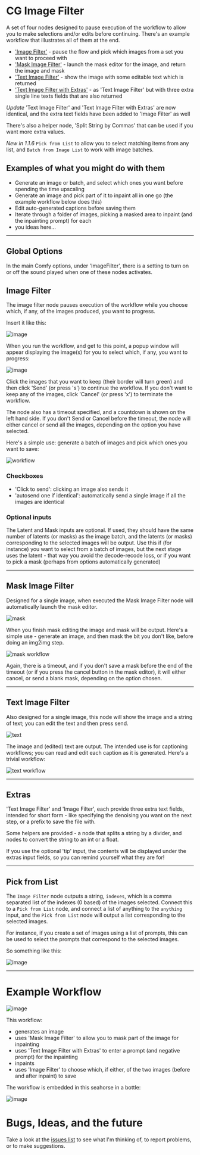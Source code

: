 # CG Image Filter

A set of four nodes designed to pause execution of the workflow to allow you to make selections and/or edits before continuing.
There's an example workflow that illustrates all of them at the end.

- ['Image Filter'](#image-filter) - pause the flow and pick which images from a set you want to proceed with
- ['Mask Image Filter'](#mask-image-filter) - launch the mask editor for the image, and return the image and mask
- ['Text Image Filter'](#text-image-filter) - show the image with some editable text which is returned
- ['Text Image Filter with Extras'](#text-image-filter-with-extras) - as 'Text Image Filter' but with three extra single line texts fields that are also returned

*Update* 'Text Image Filter' and 'Text Image Filter with Extras' are now identical, and the extra text fields have been added to 'Image Filter' as well

There's also a helper node, 'Split String by Commas' that can be used if you want more extra values.

*New in 1.1.6* `Pick from List` to allow you to select matching items from any list, and `Batch from Image List` to work with image batches.

## Examples of what you might do with them

- Generate an image or batch, and select which ones you want before spending the time upscaling
- Generate an image and pick part of it to inpaint all in one go (the example workflow below does this)
- Edit auto-generated captions before saving them
- Iterate through a folder of images, picking a masked area to inpaint (and the inpainting prompt) for each
- you ideas here...

---

## Global Options

In the main Comfy options, under 'ImageFilter', there is a setting to turn on or off the sound played when one of these nodes activates.

## Image Filter

The image filter node pauses execution of the workflow while you choose which, if any, of the images produced, you want to progress.

Insert it like this:

![image](images/basic.png)

When you run the workflow, and get to this point, a popup window will appear displaying the image(s) for you to select which, if any, 
you want to progress:

![image](images/popup.png)

Click the images that you want to keep (their border will turn green) and then click 'Send' (or press 's') to continue the workflow. 
If you don't want to keep any of the images, click 'Cancel' (or press 'x') to terminate the workflow. 

The node also has a timeout specified, and a countdown is shown on the left hand side. If you don't Send or Cancel before the timeout, 
the node will either cancel or send all the images, depending on the option you have selected.

Here's a simple use: generate a batch of images and pick which ones you want to save:

![workflow](images/workflow.png)

### Checkboxes

- 'Click to send': clicking an image also sends it
- 'autosend one if identical': automatically send a single image if all the images are identical

### Optional inputs

The Latent and Mask inputs are optional. If used, they should have the same number of latents (or masks) as the image batch, 
and the latents (or masks) corresponding to the selected images will be output. Use this if (for instance) you want to 
select from a batch of images, but the next stage uses the latent - that way you avoid the decode-recode loss, or if you want
to pick a mask (perhaps from options automatically generated)

---

## Mask Image Filter

Designed for a single image, when executed the Mask Image Filter node will automatically launch the mask editor. 

![mask](images/mask.png)

When you finish mask editing the image and mask will be output. Here's a simple use - generate an image, and then 
mask the bit you don't like, before doing an img2img step.

![mask workflow](images/mask%20workflow.png)

Again, there is a timeout, and if you don't save a mask before the end of the timeout (or if you press the cancel button in the mask editor), 
it will either cancel, or send a blank mask, depending on the option chosen.

---

## Text Image Filter

Also designed for a single image, this node will show the image and a string of text; you can edit the text and then press send. 

![text](images/text.png)

The image and (edited) text are output. The intended use is for captioning workflows; you can read and edit each caption as it is
generated. Here's a trivial workflow:

![text workflow](images/text%20workflow.png)

---

## Extras

'Text Image Filter' and 'Image Filter', each provide three extra text fields, intended for short form - like specifying the denoising you want on the next step, or a prefix to save the file with.

Some helpers are provided - a node that splits a string by a divider, and nodes to convert the string to an int or a float.

If you use the optional 'tip' input, the contents will be displayed under the extras input fields, so you can remind yourself what they are for!

---

## Pick from List

The `Image Filter` node outputs a string, `indexes`, which is a comma separated list of the indexes (0 based) of the images selected. Connect this to a `Pick from List` node, and connect a list of anything to the `anything` input, and the `Pick from List` node will output a list corresponding to the selected images.

For instance, if you create a set of images using a list of prompts, this can be used to select the prompts that correspond to the selected images.

So something like this:

![image](images/fromlist.png)

---

# Example Workflow

![image](images/three%20filters.png)

This workflow:
- generates an image
- uses 'Mask Image Filter' to allow you to mask part of the image for inpainting
- uses 'Text Image Filter with Extras' to enter a prompt (and negative prompt) for the inpainting
- inpaints
- uses 'Image Filter' to choose which, if either, of the two images (before and after inpaint) to save

The workflow is embedded in this seahorse in a bottle:

![image](images/seahorse.png)

# Bugs, Ideas, and the future

Take a look at the [issues list](https://github.com/chrisgoringe/cg-image-filter/issues) to see what I'm thinking of,
to report problems, or to make suggestions.